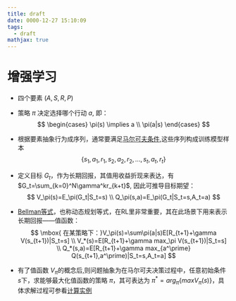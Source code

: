 ```yaml
---
title: draft
date: 0000-12-27 15:10:09
tags:
  - draft
mathjax: true
---
```


# 增强学习
* 四个要素 $(A,S,R,P)$

* 策略 $\pi$ 决定选择哪个行动 $a$, 即：
  $$
  \begin{cases}
  \pi(s) \implies a \\
  \pi(a|s)
  \end{cases}
  $$
* 根据要素抽象行为成序列，通常要满足[马尔可夫条件](http://www.cnblogs.com/jinxulin/p/3517377.html),这些序列构成训练模型样本
  $$ \{s_1,a_1,r_1,s_2,a_2,r_2,...,s_t,a_t,r_t\} $$
* 定义目标 $G_t$，作为长期回报，其值用收益折现来表达，有 $G_t=\sum_{k=0}^N\gamma^kr_{k+t}$, 因此可推导目标期望：
$$
V_\pi(s)=E_\pi(G_t|S_t=s)  \\
Q_\pi(s,a)=E_\pi(G_t|S_t=s,A_t=a)
$$
* [Bellman等式](https://en.wikipedia.org/wiki/Bellman_equation)，也称动态规划等式，在RL里非常重要，其在此场景下用来表示长期回报——值函数：
$$
\mbox{ 在某策略下：}V_\pi(s)=\sum\pi(a|s)E[R_{t+1}+\gamma V(s_{t+1})|S_t=s]  \\
 V_*(s)=E[R_{t+1}+\gamma max_\pi V(s_{t+1})|S_t=s]  \\
 Q_*(s,a)=E[R_{t+1}+\gamma max_{a^\prime} Q(s_{t+1},a^\prime)|S_t=s,A_t=a]
$$
* 有了值函数 $V_\pi$的概念后,则问题抽象为在马尔可夫决策过程中，任意初始条件 $s$下，求能够最大化值函数的策略 $\pi$，其可表达为 $\pi^*=arg_\pi \{maxV_\pi(s)\}$，具体求解过程可参看[计算实例](http://www.cnblogs.com/jinxulin/p/3517377.html)
